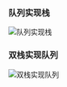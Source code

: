 
### 队列实现栈
![队列实现栈](https://github.com/liangjian66/algo/blob/main/Image/3831633228109_.pic_hd.jpg)

### 双栈实现队列
![双栈实现队列](https://github.com/liangjian66/algo/blob/main/Image/3841633228110_.pic_hd.jpg)
